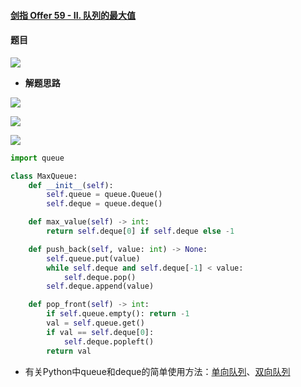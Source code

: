 #### [剑指 Offer 59 - II. 队列的最大值](https://leetcode-cn.com/problems/dui-lie-de-zui-da-zhi-lcof/)

#### 题目

![](https://blog-1258986886.cos.ap-beijing.myqcloud.com/yearing1017/j13.png)

- **解题思路**

![](https://blog-1258986886.cos.ap-beijing.myqcloud.com/yearing1017/j14.png)

![](https://blog-1258986886.cos.ap-beijing.myqcloud.com/yearing1017/j15.png)

![](https://blog-1258986886.cos.ap-beijing.myqcloud.com/yearing1017/j16.png)

```python
import queue

class MaxQueue:
    def __init__(self):
        self.queue = queue.Queue()
        self.deque = queue.deque()

    def max_value(self) -> int:
        return self.deque[0] if self.deque else -1

    def push_back(self, value: int) -> None:
        self.queue.put(value)
        while self.deque and self.deque[-1] < value:
            self.deque.pop()
        self.deque.append(value)

    def pop_front(self) -> int:
        if self.queue.empty(): return -1
        val = self.queue.get()
        if val == self.deque[0]:
            self.deque.popleft()
        return val
```

- 有关Python中queue和deque的简单使用方法：[单向队列](https://www.cnblogs.com/saolv/p/9839717.html)、[双向队列](https://www.cnblogs.com/saolv/p/9839711.html)

